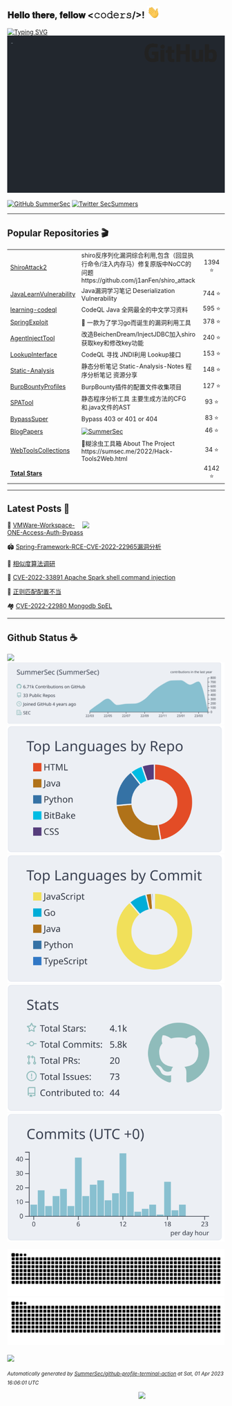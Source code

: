 <h2> 𝐇𝐞𝐥𝐥𝐨 𝐭𝐡𝐞𝐫𝐞, 𝐟𝐞𝐥𝐥𝐨𝐰 <𝚌𝚘𝚍𝚎𝚛𝚜/>! <img src="Hi.gif" width="30px"></h2>


[![Typing SVG](https://readme-typing-svg.herokuapp.com?font=Fira+Code&duration=6000&pause=1500&color=2D94F7&width=435&lines=%E4%BD%A0%E5%A5%BD%E5%91%80%F0%9F%91%8B;%E5%83%8F%E6%B8%85%E6%B0%B4%E4%B8%80%E8%88%AC%E6%B8%85%E6%BE%88%E9%80%8F%E6%98%8E)](https://git.io/typing-svg)
![gifOS](os.gif)


[![GitHub SummerSec](https://img.shields.io/github/followers/SummerSec?label=follow%20%40SummerSec&style=flat-square)](https://github.com/SummerSec) 
[![Twitter SecSummers](https://img.shields.io/twitter/follow/SecSummers?style=flat-square)](https://twitter.com/SecSummers)



---

## Popular Repositories 🎬 
<table>
<tr><td><a href="https://github.com/SummerSec/ShiroAttack2">ShiroAttack2</a></td><td>shiro反序列化漏洞综合利用,包含（回显执行命令/注入内存马）修复原版中NoCC的问题 https://github.com/j1anFen/shiro_attack</td><td align="center" width="12%">1394 ⭐</td></tr>
<tr><td><a href="https://github.com/SummerSec/JavaLearnVulnerability">JavaLearnVulnerability</a></td><td>Java漏洞学习笔记 Deserialization Vulnerability</td><td align="center" width="12%">744 ⭐</td></tr>
<tr><td><a href="https://github.com/SummerSec/learning-codeql">learning-codeql</a></td><td>CodeQL Java 全网最全的中文学习资料</td><td align="center" width="12%">595 ⭐</td></tr>
<tr><td><a href="https://github.com/SummerSec/SpringExploit">SpringExploit</a></td><td>🚀 一款为了学习go而诞生的漏洞利用工具</td><td align="center" width="12%">378 ⭐</td></tr>
<tr><td><a href="https://github.com/SummerSec/AgentInjectTool">AgentInjectTool</a></td><td>改造BeichenDream/InjectJDBC加入shiro获取key和修改key功能</td><td align="center" width="12%">240 ⭐</td></tr>
<tr><td><a href="https://github.com/SummerSec/LookupInterface">LookupInterface</a></td><td>CodeQL 寻找 JNDI利用 Lookup接口</td><td align="center" width="12%">153 ⭐</td></tr>
<tr><td><a href="https://github.com/SummerSec/Static-Analysis">Static-Analysis</a></td><td>静态分析笔记 Static-Analysis-Notes 程序分析笔记 资源分享</td><td align="center" width="12%">148 ⭐</td></tr>
<tr><td><a href="https://github.com/SummerSec/BurpBountyProfiles">BurpBountyProfiles</a></td><td>BurpBounty插件的配置文件收集项目</td><td align="center" width="12%">127 ⭐</td></tr>
<tr><td><a href="https://github.com/SummerSec/SPATool">SPATool</a></td><td>静态程序分析工具 主要生成方法的CFG和.java文件的AST </td><td align="center" width="12%">93 ⭐</td></tr>
<tr><td><a href="https://github.com/SummerSec/BypassSuper">BypassSuper</a></td><td>Bypass 403 or 401 or 404</td><td align="center" width="12%">83 ⭐</td></tr>
<tr><td><a href="https://github.com/SummerSec/BlogPapers">BlogPapers</a></td><td><a href="sumsec.me"><img src="https://readme-typing-svg.demolab.com?font=Fira+Code&size=24&pause=1000&color=FDFDFD&background=13797800&center=true&vCenter=true&width=435&lines=%F0%9F%91%8B%EF%BC%8C%E5%83%8F%E6%B8%85%E6%B0%B4%E4%B8%80%E8%88%AC%E6%B8%85%E6%BE%88%E9%80%8F%E6%98%8E" alt="SummerSec" /></a></td><td align="center" width="12%">46 ⭐</td></tr>
<tr><td><a href="https://github.com/SummerSec/WebToolsCollections">WebToolsCollections</a></td><td>🐛糊涂虫工具箱 About The Project https://sumsec.me/2022/Hack-Tools2Web.html</td><td align="center" width="12%">34 ⭐</td></tr>
<tr><td><a href='https://github.com/summersec'><strong>Total Stars</strong></a></strong></td><td></td><td align="center" width="12%"> 4142 ⭐</td></tr>
</table>


---

## Latest Posts 📝 

<img align='right' src="https://sumsec.me/resources/work.gif" width="330" /> 👀 [VMWare-Workspace-ONE-Access-Auth-Bypass](https://sumsec.me/2022/VMWare-Workspace-ONE-Access-Auth-Bypass.html)

 🏟 [Spring-Framework-RCE-CVE-2022-22965漏洞分析](https://sumsec.me/2022/Spring-Framework-RCE-CVE-2022-22965%E6%BC%8F%E6%B4%9E%E5%88%86%E6%9E%90.html)

 🏈 [相似度算法调研](https://sumsec.me/2022/%E7%9B%B8%E4%BC%BC%E5%BA%A6%E7%AE%97%E6%B3%95%E8%B0%83%E7%A0%94.html)

 🎺 [CVE-2022-33891 Apache Spark shell command injection](https://sumsec.me/2022/CVE-2022-33891%20Apache%20Spark%20shell%20command%20injection.html)

 🏇 [正则匹配配置不当](https://sumsec.me/2022/%E6%AD%A3%E5%88%99%E5%8C%B9%E9%85%8D%E9%85%8D%E7%BD%AE%E4%B8%8D%E5%BD%93.html)

 🏘 [CVE-2022-22980 Mongodb SpEL](https://sumsec.me/2022/CVE-2022-22980%20Mongodb%20SpEL.html)


---

## Github Status ☕ 



![](https://github-profile-trophy.vercel.app/?username=SummerSec&theme=nord&row=1&column=6)
[![](https://raw.githubusercontent.com/SummerSec/github-profile/master/profile-summary-card-output/nord_bright/0-profile-details.svg)](https://github.com/vn7n24fzkq/github-profile-summary-cards)
[![](https://raw.githubusercontent.com/SummerSec/github-profile/master/profile-summary-card-output/nord_bright/1-repos-per-language.svg)](https://github.com/vn7n24fzkq/github-profile-summary-cards) [![](https://raw.githubusercontent.com/SummerSec/github-profile/master/profile-summary-card-output/nord_bright/2-most-commit-language.svg)](https://github.com/vn7n24fzkq/github-profile-summary-cards)
[![](https://raw.githubusercontent.com/SummerSec/github-profile/master/profile-summary-card-output/nord_bright/3-stats.svg)](https://github.com/vn7n24fzkq/github-profile-summary-cards) [![](https://raw.githubusercontent.com/SummerSec/github-profile/master/profile-summary-card-output/nord_bright/4-productive-time.svg)](https://github.com/vn7n24fzkq/github-profile-summary-cards)

![github contribution grid snake animation](./dist//github-snake.svg#gh-dark-mode-only)
![github contribution grid snake animation](./dist/github-snake.svg#gh-light-mode-only)



<img align='Middle' src="https://metrics.lecoq.io/summersec?template=classic&base.header=0&base.activity=0&base.community=0&base.repositories=0&base.metadata=0&isocalendar=1&isocalendar.duration=full-year&config.timezone=Asia%2FShanghai" width="500">

<sub><i>Automatically generated by [SummerSec/github-profile-terminal-action](https://github.com/SummerSec/github-profile-terminal-action) at Sat, 01 Apr 2023 16:06:01 UTC</i></sub>


 <img align='Right' src="https://profile-counter.glitch.me/summersec/count.svg" width="200">

